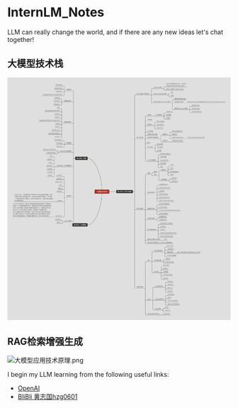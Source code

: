 # InternLM_Notes

LLM can really change the world, and if there are any new ideas let's chat together!

## 大模型技术栈

![大模型技术栈](images/大模型技术栈.png)

## RAG检索增强生成

![大模型应用技术原理.png](images/大模型应用技术原理.png)


I begin my LLM learning from the following useful links:

* [OpenAI](https://www.openai.com)
* [BliBli 黄志国hzg0601](https://space.bilibili.com/286387578)